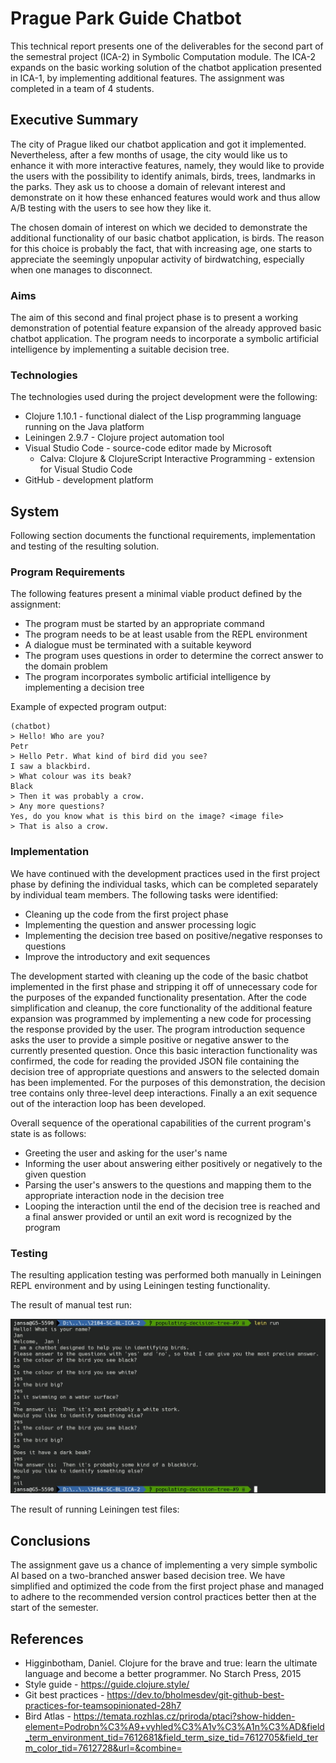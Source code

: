 # Prague Park Guide Chatbot

This technical report presents one of the deliverables for the second part of the semestral project (ICA-2) in Symbolic Computation module. The ICA-2 expands on the basic working solution of the chatbot application presented in ICA-1, by implementing additional features. The assignment was completed in a team of 4 students.

## Executive Summary

The city of Prague liked our chatbot application and got it implemented. Nevertheless, after a few months of usage, the city would like us to enhance it with more interactive features, namely, they would like to provide the users with the possibility to identify animals, birds, trees, landmarks in the parks. They ask us to choose a domain of relevant interest and demonstrate on it how these enhanced features would work and thus allow A/B testing with the users to see how they like it.

The chosen domain of interest on which we decided to demonstrate the additional functionality of our basic chatbot application, is birds. The reason for this choice is probably the fact, that with increasing age, one starts to appreciate the seemingly unpopular activity of birdwatching, especially when one manages to disconnect.

### Aims

The aim of this second and final project phase is to present a working demonstration of potential feature expansion of the already approved basic chatbot application. The program needs to incorporate a symbolic artificial intelligence by implementing a suitable decision tree.

### Technologies

The technologies used during the project development were the following:
- Clojure 1.10.1 - functional dialect of the Lisp programming language running on the Java platform
- Leiningen 2.9.7 - Clojure project automation tool
- Visual Studio Code - source-code editor made by Microsoft
  - Calva: Clojure & ClojureScript Interactive Programming - extension for Visual Studio Code
- GitHub - development platform

## System

Following section documents the functional requirements, implementation and testing of the resulting solution.

### Program Requirements

The following features present a minimal viable product defined by the assignment:

- The program must be started by an appropriate command
- The program needs to be at least usable from the REPL environment
- A dialogue must be terminated with a suitable keyword
- The program uses questions in order to determine the correct answer to the domain problem
- The program incorporates symbolic artificial intelligence by implementing a decision tree

Example of expected program output:
```
(chatbot)
> Hello! Who are you?
Petr
> Hello Petr. What kind of bird did you see?
I saw a blackbird.
> What colour was its beak?
Black
> Then it was probably a crow.
> Any more questions?
Yes, do you know what is this bird on the image? <image file>
> That is also a crow.
```

### Implementation

We have continued with the development practices used in the first project phase by defining the individual tasks, which can be completed separately by individual team members. The following tasks were identified:

- Cleaning up the code from the first project phase
- Implementing the question and answer processing logic
- Implementing the decision tree based on positive/negative responses to questions
- Improve the introductory and exit sequences

The development started with cleaning up the code of the basic chatbot implemented in the first phase and stripping it off of unnecessary code for the purposes of the expanded functionality presentation. After the code simplification and cleanup, the core functionality of the additional feature expansion was programmed by implementing a new code for processing the response provided by the user. The program introduction sequence asks the user to provide a simple positive or negative answer to the currently presented question. Once this basic interaction functionality was confirmed, the code for reading the provided JSON file containing the decision tree of appropriate questions and answers to the selected domain has been implemented. For the purposes of this demonstration, the decision tree contains only three-level deep interactions. Finally a an exit sequence out of the interaction loop has been developed.

Overall sequence of the operational capabilities of the current program's state is as follows:

- Greeting the user and asking for the user's name
- Informing the user about answering either positively or negatively to the given question
- Parsing the user's answers to the questions and mapping them to the appropriate interaction node in the decision tree
- Looping the interaction until the end of the decision tree is reached and a final answer provided or until an exit word is recognized by the program

### Testing

The resulting application testing was performed both manually in Leiningen REPL environment and by using Leiningen testing functionality.

The result of manual test run:

![Image](img/test_run1.jpg)

The result of running Leiningen test files:



## Conclusions

The assignment gave us a chance of implementing a very simple symbolic AI based on a two-branched answer based decision tree. We have simplified and optimized the code from the first project phase and managed to adhere to the recommended version control practices better then at the start of the semester.

## References

- Higginbotham, Daniel. Clojure for the brave and true: learn the ultimate language and become a better programmer. No Starch Press, 2015
- Style guide - https://guide.clojure.style/
- Git best practices - https://dev.to/bholmesdev/git-github-best-practices-for-teamsopinionated-28h7
- Bird Atlas - https://temata.rozhlas.cz/priroda/ptaci?show-hidden-element=Podrobn%C3%A9+vyhled%C3%A1v%C3%A1n%C3%AD&field_term_environment_tid=7612681&field_term_size_tid=7612705&field_term_color_tid=7612728&url=&combine=
